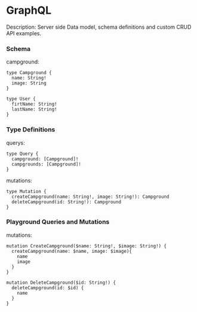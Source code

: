 # GraphQL
Description: Server side Data model, schema definitions and custom CRUD API examples.

### Schema
campground:
```
type Campground {
  name: String!
  image: String
}

type User {
  firtName: String!
  lastName: String!
}
```

### Type Definitions
querys:
```
type Query {
  campground: [Campground]!
  campgrounds: [Campground]!
}
```

mutations:
```
type Mutation {
  createCampground(name: String!, image: String!): Campground
  deleteCampground(id: String!): Campground
}
```

### Playground Queries and Mutations
mutations:
```
mutation CreateCampground($name: String!, $image: String!) {
  createCampground(name: $name, image: $image){
    name
    image
  }
}

mutation DeleteCampground($id: String!) {
  deleteCampground(id: $id) {
    name
  }
}
```